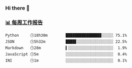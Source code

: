 ### Hi there 👋

<!-- waka-box start -->
### <a href="https://gist.github.com/b3f90cfdb958d2401b019f821c34c859" target="_blank">📊 每周工作报告</a>
```text
Python     🕓18h30m        ███████████████▊░░░░░ 75.1%
JSON       🕓5h32m         ████▋░░░░░░░░░░░░░░░░ 22.5%
Markdown   🕓28m           ▍░░░░░░░░░░░░░░░░░░░░  1.9%
JavaScript 🕓5m            ░░░░░░░░░░░░░░░░░░░░░  0.4%
INI        🕓1m            ░░░░░░░░░░░░░░░░░░░░░  0.1%
```
<!-- waka-box end -->

<!--
**yiningv/yiningv** is a ✨ _special_ ✨ repository because its `README.md` (this file) appears on your GitHub profile.
Here are some ideas to get you started:
- 🔭 I’m currently working on ...
- 🌱 I’m currently learning ...
- 👯 I’m looking to collaborate on ...
- 🤔 I’m looking for help with ...
- 💬 Ask me about ...
- 📫 How to reach me: ...
- 😄 Pronouns: ...
- ⚡ Fun fact: ...
-->
